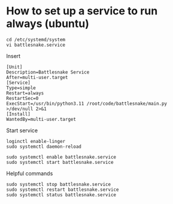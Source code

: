 # How to set up a service to run always (ubuntu)

```
cd /etc/systemd/system
vi battlesnake.service
```

Insert

```
[Unit]
Description=Battlesnake Service
After=multi-user.target
[Service]
Type=simple
Restart=always
RestartSec=0
ExecStart=/usr/bin/python3.11 /root/code/battlesnake/main.py >/dev/null 2>&1
[Install]
WantedBy=multi-user.target
```

Start service

```
loginctl enable-linger
sudo systemctl daemon-reload

sudo systemctl enable battlesnake.service
sudo systemctl start battlesnake.service
```

Helpful commands

```
sudo systemctl stop battlesnake.service
sudo systemctl restart battlesnake.service
sudo systemctl status battlesnake.service


```